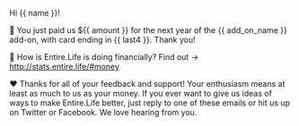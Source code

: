 Hi {{ name }}!

💸 You just paid us ${{ amount }} for the next year of the {{ add_on_name }}
add-on, with card ending in {{ last4 }}. Thank you!

🤑 How is Entire.Life is doing financially? Find out → http://stats.entire.life/#money

❤️ Thanks for all of your feedback and support! Your enthusiasm means at least as
much to us as your money. If you ever want to give us ideas of ways to make
Entire.Life better, just reply to one of these emails or hit us up on Twitter
or Facebook. We love hearing from you.
